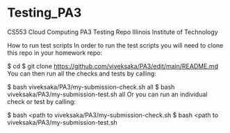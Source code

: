 # Testing_PA3
CS553 Cloud Computing PA3 Testing Repo
Illinois Institute of Technology

How to run test scripts
In order to run the test scripts you will need to clone this repo in your homework repo:

$ cd <your homework repo directory>
$ git clone https://github.com/viveksaka/PA3/edit/main/README.md
You can then run all the checks and tests by calling:

$ bash viveksaka/PA3/my-submission-check.sh all
$ bash viveksaka/PA3/my-submission-test.sh all
Or you can run an individual check or test by calling:

$ bash <path to viveksaka/PA3/my-submission-check.sh <check number>
$ bash <path to viveksaka/PA3/my-submission-test.sh <test number>
